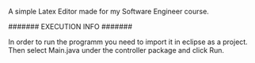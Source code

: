 A simple Latex Editor made for my Software Engineer course.


####### EXECUTION INFO #######

In order to run the programm you need to import it in eclipse as a project. Then select Main.java under the controller package and click Run.
